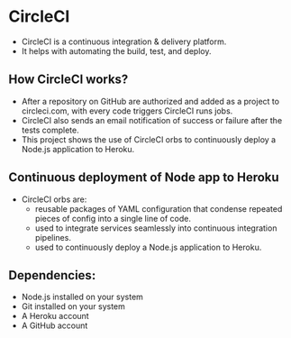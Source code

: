 # CircleCI
- CircleCI is a continuous integration & delivery platform.
- It helps with automating the build, test, and deploy. 

## How CircleCI works?
- After a repository on GitHub are authorized and added as a project to circleci.com, with every code triggers CircleCI runs jobs. 
- CircleCI also sends an email notification of success or failure after the tests complete.
- This project shows the use of CircleCI orbs to continuously deploy a Node.js application to Heroku.

## Continuous deployment of Node app to Heroku
- CircleCI orbs are:
    - reusable packages of YAML configuration that condense repeated pieces of config into a single line of code. 
    - used to integrate services seamlessly into continuous integration pipelines.
    - used to continuously deploy a Node.js application to Heroku.

## Dependencies:
  - Node.js installed on your system
  - Git installed on your system
  - A Heroku account
  - A GitHub account
